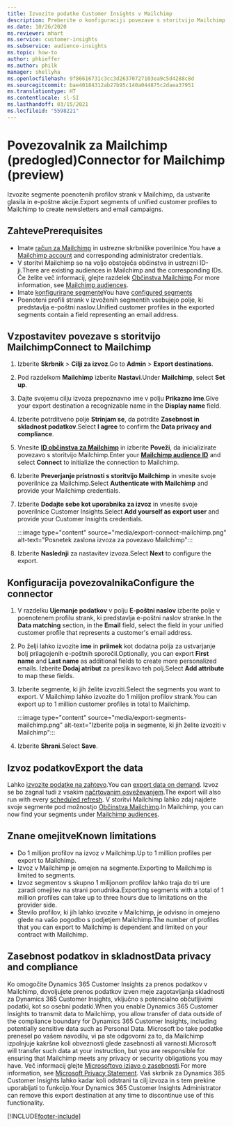 ```yaml
---
title: Izvozite podatke Customer Insights v Mailchimp
description: Preberite o konfiguraciji povezave s storitvijo Mailchimp.
ms.date: 10/26/2020
ms.reviewer: mhart
ms.service: customer-insights
ms.subservice: audience-insights
ms.topic: how-to
author: phkieffer
ms.author: philk
manager: shellyha
ms.openlocfilehash: 9f86616731c3cc3d26370727103ea9c5d4288c8d
ms.sourcegitcommit: bae40184312ab27b95c140a044875c2daea37951
ms.translationtype: HT
ms.contentlocale: sl-SI
ms.lasthandoff: 03/15/2021
ms.locfileid: "5598221"
---
```

# <a name="connector-for-mailchimp-preview"></a><span data-ttu-id="7ed55-103">Povezovalnik za Mailchimp (predogled)</span><span class="sxs-lookup"><span data-stu-id="7ed55-103">Connector for Mailchimp (preview)</span></span>

<span data-ttu-id="7ed55-104">Izvozite segmente poenotenih profilov strank v Mailchimp, da ustvarite glasila in e-poštne akcije.</span><span class="sxs-lookup"><span data-stu-id="7ed55-104">Export segments of unified customer profiles to Mailchimp to create newsletters and email campaigns.</span></span>

## <a name="prerequisites"></a><span data-ttu-id="7ed55-105">Zahteve</span><span class="sxs-lookup"><span data-stu-id="7ed55-105">Prerequisites</span></span>

-   <span data-ttu-id="7ed55-106">Imate [račun za Mailchimp](https://mailchimp.com/) in ustrezne skrbniške poverilnice.</span><span class="sxs-lookup"><span data-stu-id="7ed55-106">You have a [Mailchimp account](https://mailchimp.com/) and corresponding administrator credentials.</span></span>
-   <span data-ttu-id="7ed55-107">V storitvi Mailchimp so na voljo obstoječa občinstva in ustrezni ID-ji.</span><span class="sxs-lookup"><span data-stu-id="7ed55-107">There are existing audiences in Mailchimp and the corresponding IDs.</span></span> <span data-ttu-id="7ed55-108">Če želite več informacij, glejte razdelek [Občinstva Mailchimp](https://mailchimp.com/help/create-audience/).</span><span class="sxs-lookup"><span data-stu-id="7ed55-108">For more information, see [Mailchimp audiences](https://mailchimp.com/help/create-audience/).</span></span>
-   <span data-ttu-id="7ed55-109">Imate [konfigurirane segmente](segments.md)</span><span class="sxs-lookup"><span data-stu-id="7ed55-109">You have [configured segments](segments.md)</span></span>
-   <span data-ttu-id="7ed55-110">Poenoteni profili strank v izvoženih segmentih vsebujejo polje, ki predstavlja e-poštni naslov.</span><span class="sxs-lookup"><span data-stu-id="7ed55-110">Unified customer profiles in the exported segments contain a field representing an email address.</span></span>

## <a name="connect-to-mailchimp"></a><span data-ttu-id="7ed55-111">Vzpostavitev povezave s storitvijo Mailchimp</span><span class="sxs-lookup"><span data-stu-id="7ed55-111">Connect to Mailchimp</span></span>

1. <span data-ttu-id="7ed55-112">Izberite **Skrbnik** > **Cilji za izvoz**.</span><span class="sxs-lookup"><span data-stu-id="7ed55-112">Go to **Admin** > **Export destinations**.</span></span>

1. <span data-ttu-id="7ed55-113">Pod razdelkom **Mailchimp** izberite **Nastavi**.</span><span class="sxs-lookup"><span data-stu-id="7ed55-113">Under **Mailchimp**, select **Set up**.</span></span>

1. <span data-ttu-id="7ed55-114">Dajte svojemu cilju izvoza prepoznavno ime v polju **Prikazno ime**.</span><span class="sxs-lookup"><span data-stu-id="7ed55-114">Give your export destination a recognizable name in the **Display name** field.</span></span>

1. <span data-ttu-id="7ed55-115">Izberite potrditveno polje **Strinjam se**, da potrdite **Zasebnost in skladnost podatkov**.</span><span class="sxs-lookup"><span data-stu-id="7ed55-115">Select **I agree** to confirm the **Data privacy and compliance**.</span></span>

1. <span data-ttu-id="7ed55-116">Vnesite **[ID občinstva za Mailchimp](https://mailchimp.com/help/find-audience-id/)** in izberite **Poveži**, da inicializirate povezavo s storitvijo Mailchimp.</span><span class="sxs-lookup"><span data-stu-id="7ed55-116">Enter your **[Mailchimp audience ID](https://mailchimp.com/help/find-audience-id/)** and select **Connect** to initialize the connection to Mailchimp.</span></span>

1. <span data-ttu-id="7ed55-117">Izberite **Preverjanje pristnosti s storitvijo Mailchimp** in vnesite svoje poverilnice za Mailchimp.</span><span class="sxs-lookup"><span data-stu-id="7ed55-117">Select **Authenticate with Mailchimp** and provide your Mailchimp credentials.</span></span>

1. <span data-ttu-id="7ed55-118">Izberite **Dodajte sebe kot uporabnika za izvoz** in vnesite svoje poverilnice Customer Insights.</span><span class="sxs-lookup"><span data-stu-id="7ed55-118">Select **Add yourself as export user** and provide your Customer Insights credentials.</span></span>

   :::image type="content" source="media/export-connect-mailchimp.png" alt-text="Posnetek zaslona izvoza za povezavo Mailchimp":::

1. <span data-ttu-id="7ed55-120">Izberite **Naslednji** za nastavitev izvoza.</span><span class="sxs-lookup"><span data-stu-id="7ed55-120">Select **Next** to configure the export.</span></span>

## <a name="configure-the-connector"></a><span data-ttu-id="7ed55-121">Konfiguracija povezovalnika</span><span class="sxs-lookup"><span data-stu-id="7ed55-121">Configure the connector</span></span>

1. <span data-ttu-id="7ed55-122">V razdelku **Ujemanje podatkov** v polju **E-poštni naslov** izberite polje v poenotenem profilu strank, ki predstavlja e-poštni naslov stranke.</span><span class="sxs-lookup"><span data-stu-id="7ed55-122">In the **Data matching** section, in the **Email** field, select the field in your unified customer profile that represents a customer's email address.</span></span> 

1. <span data-ttu-id="7ed55-123">Po želji lahko izvozite **ime** in **priimek** kot dodatna polja za ustvarjanje bolj prilagojenih e-poštnih sporočil.</span><span class="sxs-lookup"><span data-stu-id="7ed55-123">Optionally, you can export **First name** and **Last name** as additional fields to create more personalized emails.</span></span> <span data-ttu-id="7ed55-124">Izberite **Dodaj atribut** za preslikavo teh polj.</span><span class="sxs-lookup"><span data-stu-id="7ed55-124">Select **Add attribute** to map these fields.</span></span>

1. <span data-ttu-id="7ed55-125">Izberite segmente, ki jih želite izvoziti.</span><span class="sxs-lookup"><span data-stu-id="7ed55-125">Select the segments you want to export.</span></span> <span data-ttu-id="7ed55-126">V Mailchimp lahko izvozite do 1 milijon profilov strank.</span><span class="sxs-lookup"><span data-stu-id="7ed55-126">You can export up to 1 million customer profiles in total to Mailchimp.</span></span>

   :::image type="content" source="media/export-segments-mailchimp.png" alt-text="Izberite polja in segmente, ki jih želite izvoziti v Mailchimp":::

1. <span data-ttu-id="7ed55-128">Izberite **Shrani**.</span><span class="sxs-lookup"><span data-stu-id="7ed55-128">Select **Save**.</span></span>

## <a name="export-the-data"></a><span data-ttu-id="7ed55-129">Izvoz podatkov</span><span class="sxs-lookup"><span data-stu-id="7ed55-129">Export the data</span></span>

<span data-ttu-id="7ed55-130">Lahko [izvozite podatke na zahtevo](export-destinations.md).</span><span class="sxs-lookup"><span data-stu-id="7ed55-130">You can [export data on demand](export-destinations.md).</span></span> <span data-ttu-id="7ed55-131">Izvoz se bo zagnal tudi z vsakim [načrtovanim osveževanjem](system.md#schedule-tab).</span><span class="sxs-lookup"><span data-stu-id="7ed55-131">The export will also run with every [scheduled refresh](system.md#schedule-tab).</span></span> <span data-ttu-id="7ed55-132">V storitvi Mailchimp lahko zdaj najdete svoje segmente pod možnostjo [Občinstva Mailchimp](https://mailchimp.com/help/create-audience/).</span><span class="sxs-lookup"><span data-stu-id="7ed55-132">In Mailchimp, you can now find your segments under [Mailchimp audiences](https://mailchimp.com/help/create-audience/).</span></span>

## <a name="known-limitations"></a><span data-ttu-id="7ed55-133">Znane omejitve</span><span class="sxs-lookup"><span data-stu-id="7ed55-133">Known limitations</span></span>

- <span data-ttu-id="7ed55-134">Do 1 milijon profilov na izvoz v Mailchimp.</span><span class="sxs-lookup"><span data-stu-id="7ed55-134">Up to 1 million profiles per export to Mailchimp.</span></span>
- <span data-ttu-id="7ed55-135">Izvoz v Mailchimp je omejen na segmente.</span><span class="sxs-lookup"><span data-stu-id="7ed55-135">Exporting to Mailchimp is limited to segments.</span></span>
- <span data-ttu-id="7ed55-136">Izvoz segmentov s skupno 1 milijonom profilov lahko traja do tri ure zaradi omejitev na strani ponudnika.</span><span class="sxs-lookup"><span data-stu-id="7ed55-136">Exporting segments with a total of 1 million profiles can take up to three hours due to limitations on the provider side.</span></span> 
- <span data-ttu-id="7ed55-137">Število profilov, ki jih lahko izvozite v Mailchimp, je odvisno in omejeno glede na vašo pogodbo s podjetjem Mailchimp.</span><span class="sxs-lookup"><span data-stu-id="7ed55-137">The number of profiles that you can export to Mailchimp is dependent and limited on your contract with Mailchimp.</span></span>

## <a name="data-privacy-and-compliance"></a><span data-ttu-id="7ed55-138">Zasebnost podatkov in skladnost</span><span class="sxs-lookup"><span data-stu-id="7ed55-138">Data privacy and compliance</span></span>

<span data-ttu-id="7ed55-139">Ko omogočite Dynamics 365 Customer Insights za prenos podatkov v Mailchimp, dovoljujete prenos podatkov izven meje zagotavljanja skladnosti za Dynamics 365 Customer Insights, vključno s potencialno občutljivimi podatki, kot so osebni podatki.</span><span class="sxs-lookup"><span data-stu-id="7ed55-139">When you enable Dynamics 365 Customer Insights to transmit data to Mailchimp, you allow transfer of data outside of the compliance boundary for Dynamics 365 Customer Insights, including potentially sensitive data such as Personal Data.</span></span> <span data-ttu-id="7ed55-140">Microsoft bo take podatke prenesel po vašem navodilu, vi pa ste odgovorni za to, da Mailchimp izpolnjuje kakršne koli obveznosti glede zasebnosti ali varnosti.</span><span class="sxs-lookup"><span data-stu-id="7ed55-140">Microsoft will transfer such data at your instruction, but you are responsible for ensuring that Mailchimp meets any privacy or security obligations you may have.</span></span> <span data-ttu-id="7ed55-141">Več informacij glejte [Microsoftovo izjavo o zasebnosti](https://go.microsoft.com/fwlink/?linkid=396732).</span><span class="sxs-lookup"><span data-stu-id="7ed55-141">For more information, see [Microsoft Privacy Statement](https://go.microsoft.com/fwlink/?linkid=396732).</span></span>
<span data-ttu-id="7ed55-142">Vaš skrbnik za Dynamics 365 Customer Insights lahko kadar koli odstrani ta cilj izvoza in s tem prekine uporabljati to funkcijo.</span><span class="sxs-lookup"><span data-stu-id="7ed55-142">Your Dynamics 365 Customer Insights Administrator can remove this export destination at any time to discontinue use of this functionality.</span></span>


[!INCLUDE[footer-include](../includes/footer-banner.md)]